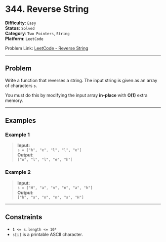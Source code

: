 # 344. Reverse String

**Difficulty**: `Easy`  
**Status**: `Solved`  
**Category**: `Two Pointers`, `String`  
**Platform**: `LeetCode`

Problem Link: [LeetCode - Reverse String](https://leetcode.com/problems/reverse-string/description/)

---

## Problem

Write a function that reverses a string. The input string is given as an array of characters `s`.

You must do this by modifying the input array **in-place** with **O(1)** extra memory.

---

## Examples

### Example 1

> **Input:**  
> `s = ["h", "e", "l", "l", "o"]`  
> **Output:**  
> `["o", "l", "l", "e", "h"]`

### Example 2

> **Input:**  
> `s = ["H", "a", "n", "n", "a", "h"]`  
> **Output:**  
> `["h", "a", "n", "n", "a", "H"]`

---

## Constraints

- `1 <= s.length <= 10⁵`
- `s[i]` is a printable ASCII character.
